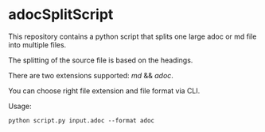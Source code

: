 # adocSplitScript

This repository contains a python script that splits one large adoc or md file into multiple files.

The splitting of the source file is based on the headings.

There are two extensions supported: *md* && *adoc*.

You can choose right file extension and file format via CLI.

Usage:

```ps
python script.py input.adoc --format adoc
```
